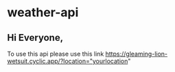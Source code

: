 # weather-api

## Hi Everyone, 
To use this api please use this link https://gleaming-lion-wetsuit.cyclic.app/?location="yourlocation"

